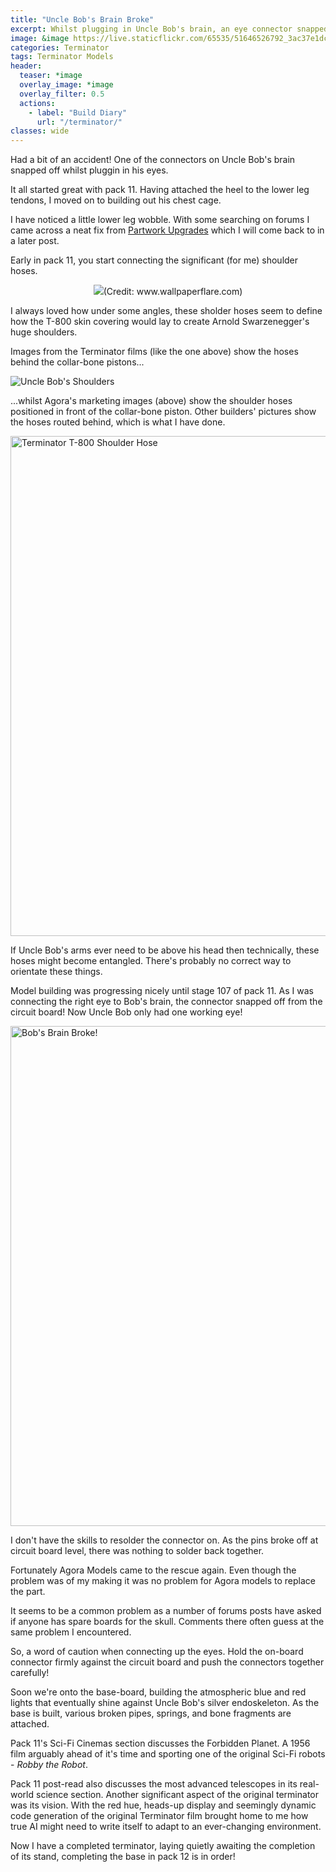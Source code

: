 ```yaml
---
title: "Uncle Bob's Brain Broke"
excerpt: Whilst plugging in Uncle Bob's brain, an eye connector snapped off!
image: &image https://live.staticflickr.com/65535/51646526792_3ac37e1dc9_c.jpg
categories: Terminator
tags: Terminator Models
header:
  teaser: *image
  overlay_image: *image
  overlay_filter: 0.5
  actions:
    - label: "Build Diary"
      url: "/terminator/"
classes: wide
---
```

Had a bit of an accident! One of the connectors on Uncle Bob's brain snapped off
whilst pluggin in his eyes.

It all started great with pack 11. Having attached the heel to the lower leg
tendons, I moved on to building out his chest cage.

I have noticed a little lower leg wobble. With some searching on forums I came
across a neat fix from [Partwork Upgrades](https://www.partworkupgrades.com/shop?Collection=The+Terminator)
which I will come back to in a later post.

Early in pack 11, you start connecting the significant (for me) shoulder hoses.

<p style="text-align:center"><img src="https://c4.wallpaperflare.com/wallpaper/338/125/227/t-800-terminator-science-fiction-movies-wallpaper-preview.jpg" caption="Shoulder hoses (Credit: www.wallpaperflare.com)" class="align-center">(Credit: www.wallpaperflare.com)</p>

I always loved how under some angles, these sholder hoses seem to define how the
T-800 skin covering would lay to create Arnold Swarzenegger's huge shoulders.

Images from the Terminator films (like the one above) show the hoses behind the
collar-bone pistons...

<img src="https://usercontent.one/wp/www.agoramodels.com/wp-content/uploads/2020/01/Terminator-head.jpg?media=1629969556" alt="Uncle Bob's Shoulders" class="align-center">

...whilst Agora's marketing images (above) show the shoulder hoses positioned in
front of the collar-bone piston. Other builders' pictures show the hoses routed
behind, which is what I have done.

<a data-flickr-embed="true" href="https://www.flickr.com/photos/194314186@N08/51626356708/" title="Terminator T-800 Shoulder Hoses"><img src="https://live.staticflickr.com/65535/51626356708_ed8f393db8_c.jpg" width="600" height="800" alt="Terminator T-800 Shoulder Hose"  class="align-center"></a><script async src="//embedr.flickr.com/assets/client-code.js" charset="utf-8"></script>

If Uncle Bob's arms ever need to be above his head then technically, these hoses
might become entangled. There's probably no correct way to orientate these things.

Model building was progressing nicely until stage 107 of pack 11. As I was
connecting the right eye to Bob's brain, the connector snapped off from
the circuit board! Now Uncle Bob only had one working eye!

<a data-flickr-embed="true" href="https://www.flickr.com/photos/194314186@N08/51646526792/in/dateposted-public/" title="Bob&#x27;s Brain Broke!"><img src="https://live.staticflickr.com/65535/51646526792_3ac37e1dc9_c.jpg" width="600" height="800" alt="Bob&#x27;s Brain Broke!" class="align-center"></a><script async src="//embedr.flickr.com/assets/client-code.js" charset="utf-8"></script>

I don't have the skills to resolder the connector on. As the pins broke off at
circuit board level, there was nothing to solder back together.

Fortunately Agora Models came to the rescue again. Even though the problem was
of my making it was no problem for Agora models to replace the part.

It seems to be a common problem as a number of forums posts have asked if anyone
has spare boards for the skull. Comments there often guess at the same problem
I encountered.

So, a word of caution when connecting up the eyes. Hold the on-board connector
firmly against the circuit board and push the connectors together carefully!

Soon we're onto the base-board, building the atmospheric blue and red lights that
eventually shine against Uncle Bob's silver endoskeleton. As the base is built,
various broken pipes, springs, and bone fragments are attached.

Pack 11's Sci-Fi Cinemas section discusses the Forbidden Planet. A 1956 film
arguably ahead of it's time and sporting one of the original Sci-Fi robots -
*Robby the Robot*.

Pack 11 post-read also discusses the most advanced telescopes in its real-world
science section. Another significant aspect of the original terminator was its vision.
With the red hue, heads-up display and seemingly dynamic code generation of the
original Terminator film brought home to me how true AI might need to write itself
to adapt to an ever-changing environment.

Now I have a completed terminator, laying quietly awaiting the completion of its
stand, completing the base in pack 12 is in order!
